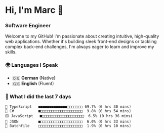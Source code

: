 # Hi, I'm Marc 👋 
### Software Engineer

Welcome to my GitHub! I'm passionate about creating intuitive, high-quality web applications. Whether it's building sleek front-end designs or tackling complex back-end challenges, I'm always eager to learn and improve my skills.  

### 🌍 Languages I Speak  
- 🇩🇪 **German** (Native)  
- 🇬🇧 **English** (Fluent)

### 🤯 What I did the last 7 days

```
🔷 TypeScript   ■■■■■■■■■■■■■□□□□□□□ 69.7% (6 hrs 30 mins)
🔷 C#           ■□□□□□□□□□□□□□□□□□□□  9.8% (0 hrs 54 mins)
🟨 JavaScript   ■□□□□□□□□□□□□□□□□□□□  6.5% (0 hrs 36 mins)
📄 JSON         ■□□□□□□□□□□□□□□□□□□□  6.0% (0 hrs 33 mins)
📄 Batchfile    □□□□□□□□□□□□□□□□□□□□  1.9% (0 hrs 10 mins)
```